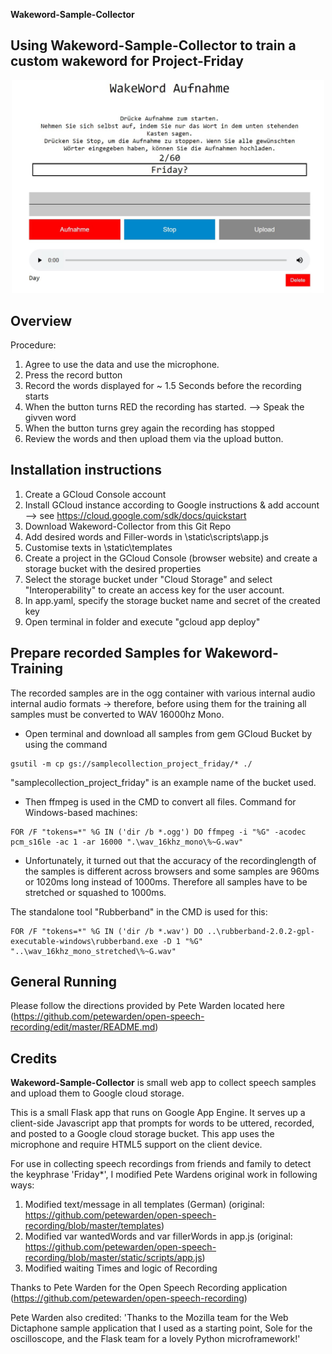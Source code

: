 
**Wakeword-Sample-Collector** 

## Using Wakeword-Sample-Collector to train a custom wakeword for Project-Friday

<p align="center">
  <img src="/resources/Wakeword-Sample-Collector.jpg" width="500" title="Wakeword-Sample-Collector-In-Action">
</p>

## Overview

Procedure:

1. Agree to use the data and use the microphone.
2. Press the record button
3. Record the words displayed for ~ 1.5 Seconds before the recording starts
4. When the button turns RED the recording has started. --> Speak the givven word
5. When the button turns grey again the recording has stopped 
6. Review the words and then upload them via the upload button.

## Installation instructions

1. Create a GCloud Console account
2. Install GCloud instance according to Google instructions & add account --> see https://cloud.google.com/sdk/docs/quickstart
3. Download Wakeword-Collector from this Git Repo
4. Add desired words and Filler-words in \static\scripts\app.js  
5. Customise texts in \static\templates
6. Create a project in the GCloud Console (browser website) and create a storage bucket with the desired properties
7. Select the storage bucket under "Cloud Storage" and select "Interoperability" to create an access key for the user account.
8. In app.yaml, specify the storage bucket name and secret of the created key  
9. Open terminal in folder and execute "gcloud app deploy"

## Prepare recorded Samples for Wakeword-Training

The recorded samples are in the ogg container with various internal audio
internal audio formats -\> therefore, before using them for the training
all samples must be converted to WAV 16000hz Mono.

  - Open terminal and download all samples from gem GCloud Bucket by using the command 

<!-- end list -->

    gsutil -m cp gs://samplecollection_project_friday/* ./

"samplecollection\_project\_friday" is an example name of the bucket used.

  - Then ffmpeg is used in the CMD to convert all files.
    Command for Windows-based machines:

<!-- end list -->

    FOR /F "tokens=*" %G IN ('dir /b *.ogg') DO ffmpeg -i "%G" -acodec pcm_s16le -ac 1 -ar 16000 ".\wav_16khz_mono\%~G.wav"

  - Unfortunately, it turned out that the accuracy of the recordinglength of the samples is different across browsers and some samples are 
    960ms or 1020ms long instead of 1000ms. Therefore all samples have to be stretched or squashed to 1000ms.

The standalone tool "Rubberband" in the CMD is used for this:

    FOR /F "tokens=*" %G IN ('dir /b *.wav') DO ..\rubberband-2.0.2-gpl-executable-windows\rubberband.exe -D 1 "%G" "..\wav_16khz_mono_stretched\%~G.wav"


## General Running
Please follow the directions provided by Pete Warden located here (https://github.com/petewarden/open-speech-recording/edit/master/README.md)

## Credits

**Wakeword-Sample-Collector** is small web app to collect speech samples and upload them to Google cloud storage.  

This is a small Flask app that runs on Google App Engine. It serves up a client-side Javascript app that prompts for words to be uttered, recorded, and posted to a Google cloud storage bucket.  This app uses the microphone and require HTML5 support on the client device.  

For use in collecting speech recordings from friends and family to detect the keyphrase 'Friday*', I modified Pete Wardens original work in following ways:

1. Modified text/message in all templates (German) (original: https://github.com/petewarden/open-speech-recording/blob/master/templates)
2. Modified var wantedWords and var fillerWords in app.js (original: https://github.com/petewarden/open-speech-recording/blob/master/static/scripts/app.js)
3. Modified waiting Times and logic of Recording

Thanks to Pete Warden for the Open Speech Recording application (https://github.com/petewarden/open-speech-recording)

Pete Warden also credited:
'Thanks to the Mozilla team for the Web Dictaphone sample application that I used as a starting point, Sole for the oscilloscope, and the Flask team for a lovely Python microframework!'
